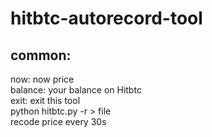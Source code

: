 # hitbtc-autorecord-tool
## common: 	
now: now price <br>
balance: your balance on Hitbtc <br>
exit: exit this tool <br>
python hitbtc.py -r > file <br>
recode price every 30s 
